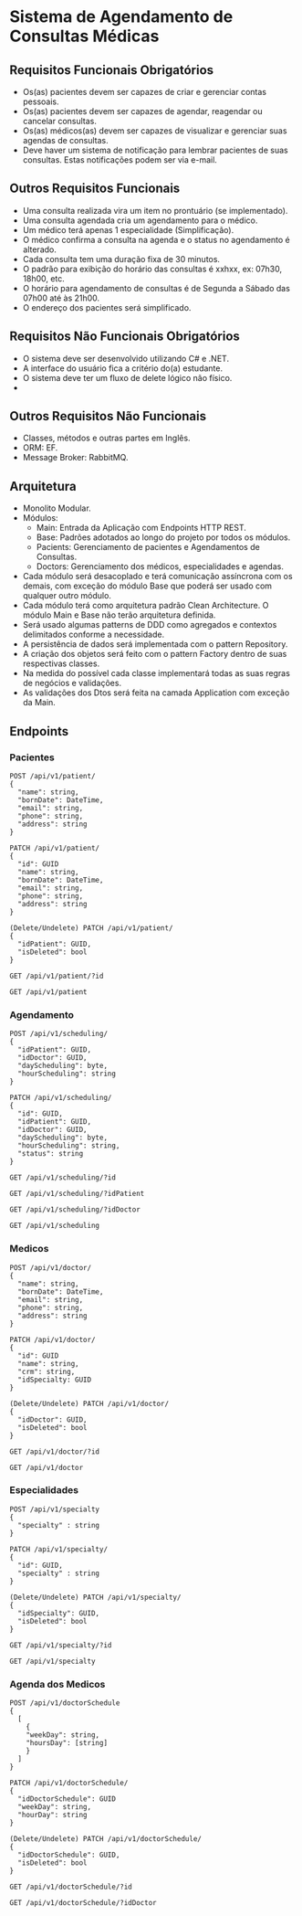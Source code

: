 # Sistema de Agendamento de Consultas Médicas #

## Requisitos Funcionais Obrigatórios ##

- Os(as) pacientes devem ser capazes de criar e gerenciar contas
pessoais.
- Os(as) pacientes devem ser capazes de agendar, reagendar ou cancelar
consultas.
- Os(as) médicos(as) devem ser capazes de visualizar e gerenciar suas
agendas de consultas.
- Deve haver um sistema de notificação para lembrar pacientes de suas
consultas. Estas notificações podem ser via e-mail.

## Outros Requisitos Funcionais ##

- Uma consulta realizada vira um item no prontuário (se implementado).
- Uma consulta agendada cria um agendamento para o médico.
- Um médico terá apenas 1 especialidade (Simplificação).
- O médico confirma a consulta na agenda e o status no agendamento é alterado.
- Cada consulta tem uma duração fixa de 30 minutos.
- O padrão para exibição do horário das consultas é xxhxx, ex: 07h30, 18h00, etc.
- O horário para agendamento de consultas é de Segunda a Sábado das 07h00 até às 21h00.
- O endereço dos pacientes será simplificado.

## Requisitos Não Funcionais Obrigatórios ##

- O sistema deve ser desenvolvido utilizando C# e .NET.
- A interface do usuário fica a critério do(a) estudante.
- O sistema deve ter um fluxo de delete lógico não físico.
-
## Outros Requisitos Não Funcionais ##

- Classes, métodos e outras partes em Inglês.
- ORM: EF.
- Message Broker: RabbitMQ.

## Arquitetura ##

- Monolito Modular.
- Módulos:
  - Main: Entrada da Aplicação com Endpoints HTTP REST.
  - Base: Padrões adotados ao longo do projeto por todos os módulos.
  - Pacients: Gerenciamento de pacientes e Agendamentos de Consultas.
  - Doctors: Gerenciamento dos médicos, especialidades e agendas.
- Cada módulo será desacoplado e terá comunicação assíncrona com os demais, com exceção do módulo Base que poderá ser usado com qualquer outro módulo.
- Cada módulo terá como arquitetura padrão Clean Architecture. O módulo Main e Base não terão arquitetura definida.
- Será usado algumas patterns de DDD como agregados e contextos delimitados conforme a necessidade.
- A persistência de dados será implementada com o pattern Repository.
- A criação dos objetos será feito com o pattern Factory dentro de suas respectivas classes.
- Na medida do possível cada classe implementará todas as suas regras de negócios e validações.
- As validações dos Dtos será feita na camada Application com exceção da Main.

## Endpoints ##

### Pacientes ###

```
POST /api/v1/patient/
{
  "name": string,
  "bornDate": DateTime,
  "email": string,
  "phone": string,
  "address": string
}
```
```
PATCH /api/v1/patient/
{
  "id": GUID
  "name": string,
  "bornDate": DateTime,
  "email": string,
  "phone": string,
  "address": string
}
```
```
(Delete/Undelete) PATCH /api/v1/patient/
{
  "idPatient": GUID,
  "isDeleted": bool
}
```
```
GET /api/v1/patient/?id
```
```
GET /api/v1/patient
```
### Agendamento ###

```
POST /api/v1/scheduling/
{
  "idPatient": GUID,
  "idDoctor": GUID,
  "dayScheduling": byte,
  "hourScheduling": string
}
```
```
PATCH /api/v1/scheduling/
{
  "id": GUID,
  "idPatient": GUID,
  "idDoctor": GUID,
  "dayScheduling": byte,
  "hourScheduling": string,
  "status": string
}
```
```
GET /api/v1/scheduling/?id
```
```
GET /api/v1/scheduling/?idPatient
```
```
GET /api/v1/scheduling/?idDoctor
```
```
GET /api/v1/scheduling
```
### Medicos ###

```
POST /api/v1/doctor/
{
  "name": string,
  "bornDate": DateTime,
  "email": string,
  "phone": string,
  "address": string
}
```
```
PATCH /api/v1/doctor/
{
  "id": GUID
  "name": string,
  "crm": string,
  "idSpecialty: GUID
}
```
```
(Delete/Undelete) PATCH /api/v1/doctor/
{
  "idDoctor": GUID,
  "isDeleted": bool
}
```
```
GET /api/v1/doctor/?id
```
```
GET /api/v1/doctor
```

### Especialidades ###
```
POST /api/v1/specialty
{
  "specialty" : string
}
```
```
PATCH /api/v1/specialty/
{
  "id": GUID,
  "specialty" : string
}
```
```
(Delete/Undelete) PATCH /api/v1/specialty/
{
  "idSpecialty": GUID,
  "isDeleted": bool
}
```
```
GET /api/v1/specialty/?id
```
```
GET /api/v1/specialty
```

### Agenda dos Medicos ###
```
POST /api/v1/doctorSchedule
{
  [
    {
    "weekDay": string,
    "hoursDay": [string]
    }
  ]
}
```
```
PATCH /api/v1/doctorSchedule/
{
  "idDoctorSchedule": GUID
  "weekDay": string,
  "hourDay": string
}
```
```
(Delete/Undelete) PATCH /api/v1/doctorSchedule/
{
  "idDoctorSchedule": GUID,
  "isDeleted": bool
}
```
```
GET /api/v1/doctorSchedule/?id
```
```
GET /api/v1/doctorSchedule/?idDoctor
```